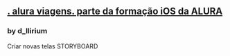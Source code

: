 
## [. alura viagens. parte da formação iOS da ALURA ](https://cursos.alura.com.br/formacao-ios)

### by d_llirium

Criar novas telas STORYBOARD
